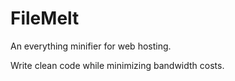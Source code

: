 # FileMelt
An everything minifier for web hosting.

Write clean code while minimizing bandwidth costs.
